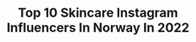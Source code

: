 ---
title: Top 10 Skincare Instagram Influencers In Norway In 2022
description: >-
  Find top skincare Instagram influencers in Norway in 2022. Most popular hashtags: #skincare #norway #makeup #lifestyle.
platform: Instagram
hits: 21
text_top: See the best Instagram accounts on inBeat.
text_bottom: Our database holds 21 Instagram influencers like this in Norway for you to work with.
profiles:
  - username: "skincarenoob"
    fullname: >-
      Jonna
    bio: >-
      ✨ 🇸🇪🇳🇴 ✨ Honest beauty reviews, makeup looks & skincare routines ✨ Collabs/PR 💌 or DM
    location: "Norway"
    followers: 10919
    engagement: 432
    commentsToLikes: 0.595842
    id: ck9we6j1piu2x0j78iokc2gj4
    verified: false
    hashtags: "#freemakeup, #contestgiveaway, #friyayfaves, #makeup"
  - username: "lenestenvik"
    fullname: >-
      LENE A. STENVIK
    bio: >-
      🤎 21 år 📍 Oppdal/Meldal 🏋🏽‍♀️ Treningsglede
    location: "Norway"
    followers: 5290
    engagement: 1394
    commentsToLikes: 0.130069
    id: ckap0y773sbkg0i78us5q88p3
    verified: false
    hashtags: "#oppdalsa, #icaniwill, #summer, #picoftheday"
  - username: "teodorasandorofficial"
    fullname: >-
      FASHION | BEAUTY | LIFESTYLE
    bio: >-
      📍 AUSTRIAN | ROMANIAN from the 90's 📩 Open for Collaborations
    location: "Norway"
    followers: 28171
    engagement: 361
    commentsToLikes: 0.212974
    id: ck5hg9smj1o4r0i118imnp8m8
    verified: false
    hashtags: "#instagood, #hudabeauty, #blogger, #lifestyle"
  - username: "skavangergaard"
    fullname: >-
      Interiør • Styling • Bolig
    bio: >-
      • Anne Bergem Ruud 👩🏼‍⚕️ • Småbruk i Kongsberg 🌾 • Interiørfrelst 🍂 • Boligdrøm oktober 2019 🤎
    location: "Norway"
    followers: 4390
    engagement: 1100
    commentsToLikes: 0.238138
    id: ck14ib4ufej980i19ze4uvajm
    verified: false
    hashtags: "#maisoninteri, #carisma, #ninacindydeler, #whiteinterioryes"
  - username: "makeupaoa"
    fullname: >-
      Daily Makeup Tutorials ❤️
    bio: >-
      📍🇳🇴 Profile picture is @klaudia.owczarek 📧 Dm for credit/removal
    location: "Norway"
    followers: 560482
    engagement: 128
    commentsToLikes: 0.007205
    id: ck15tffy3htlb0i191515nnhq
    verified: false
    hashtags: "#makeuplook, #glam, #browshaping, #dramaticmakeup"
  - username: "austulyys"
    fullname: >-
      A U S T Ė J A ✨
    bio: >-
      〰 F a s h i o n | B e a u t y 〰 ▪️Brain tumor survivor with facial paralysis 🕊 📍 Oslo, Norway 📩 austyys@gmail.com ⚡️
    location: "Norway"
    followers: 11924
    engagement: 1174
    commentsToLikes: 0.164776
    id: ck6uayss96h9x0j71h4ypuhoy
    verified: false
    hashtags: "#modeaparis, #ginatricot, #90sbaby, #theparisguru"
  - username: "adelheidstokka"
    fullname: >-
      Adelheid
    bio: >-
      Fillip and Albert 👦🏼👦🏼 Sharing our everyday moments🌼 Norwegian mama 🌻 Collab➖ isdal.stokka.marketing@gmail.com
    location: "Norway"
    followers: 16342
    engagement: 378
    commentsToLikes: 0.212649
    id: ck0u60z060mhj0i1946ykwz4n
    verified: false
    hashtags: "#family, #visitnorway, #motherhood, #ullergull"
  - username: "edituotoja"
    fullname: >-
      Edith G | Creative photo ideas
    bio: >-
      Mom📸Photographer @two_shoots_photography 💡Supporting small bussines 🛍Mini&mom style 🧶Crochet lover 🇳🇴Creating life in Norway
    location: "Norway"
    followers: 16886
    engagement: 299
    commentsToLikes: 0.119210
    id: ck8sy5imsjrxi0j78n799f3mo
    verified: false
    hashtags: "#barnerum, #nordicstyle, #cameramama, #sm"
  - username: "damianpt.no"
    fullname: >-
      🇵🇱•Damian•🇳🇴
    bio: >-
      | Personal Trainer | Photographer @damianphoto.no | | Brand Building Marketing | Traveler🌏 @kevkevoslo #Love @Piccojack
    location: "Norway"
    followers: 199179
    engagement: 414
    commentsToLikes: 0.015632
    id: ck5c3emjez64i0i11f7cce85o
    verified: false
    hashtags: "#roadtrip, #beautiful, #motivation, #oslove"
  - username: "mi12an"
    fullname: >-
      Miguel Antonetti (1) Oslo 🇳🇴
    bio: >-
      My other family account @migant68 Any other account apart from these two is fake.
    location: "Norway"
    followers: 79165
    engagement: 409
    commentsToLikes: 0.022866
    id: ck5c3emugz65z0i11tbpeujom
    verified: false
    hashtags: "#lifestyle, #bergen, #beard, #menstyle"
---